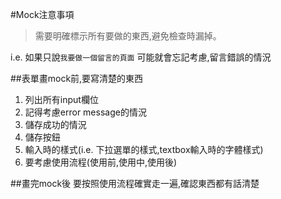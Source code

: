 #Mock注意事項
>需要明確標示所有要做的東西,避免檢查時漏掉。

i.e. 如果只說`我要做一個留言的頁面`
可能就會忘記考慮,留言錯誤的情況

##表單畫mock前,要寫清楚的東西
1. 列出所有input欄位
2. 記得考慮error message的情況
3. 儲存成功的情況
4. 儲存按鈕
5. 輸入時的樣式(i.e. 下拉選單的樣式,textbox輸入時的字體樣式)
6. 要考慮使用流程(使用前,使用中,使用後)


##畫完mock後
要按照使用流程確實走一遍,確認東西都有話清楚
